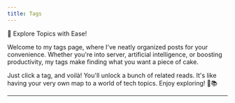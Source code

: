 ```yaml
---
title: Tags
---
```


🔖 Explore Topics with Ease!

Welcome to my tags page, where I've neatly organized posts for your convenience. Whether you're into server, artificial intelligence, or boosting productivity, my tags make finding what you want a piece of cake.

Just click a tag, and voilà! You'll unlock a bunch of related reads. It's like having your very own map to a world of tech topics. Enjoy exploring! 🚀📚

---
